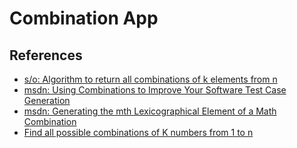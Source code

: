 # Combination App

## References

- [s/o: Algorithm to return all combinations of k elements from n](https://stackoverflow.com/questions/127704/algorithm-to-return-all-combinations-of-k-elements-from-n)
- [msdn: Using Combinations to Improve Your Software Test Case Generation](https://web.archive.org/web/20210524173420/https://docs.microsoft.com/en-us/archive/msdn-magazine/2004/july/using-combinations-to-improve-your-software-test-case-generation)
- [msdn: Generating the mth Lexicographical Element of a Math Combination](https://web.archive.org/web/20170325012457/https://msdn.microsoft.com/en-us/library/aa289166.aspx)
- [Find all possible combinations of K numbers from 1 to n](https://medium.com/enjoy-algorithm/find-all-possible-combinations-of-k-numbers-from-1-to-n-88f8e3fad33c)
